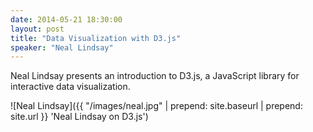 ```yaml
---
date: 2014-05-21 18:30:00
layout: post
title: "Data Visualization with D3.js"
speaker: "Neal Lindsay"
---
```


Neal Lindsay presents an introduction to D3.js, a JavaScript library for interactive data visualization.

![Neal Lindsay]({{ "/images/neal.jpg" | prepend: site.baseurl | prepend: site.url }} 'Neal Lindsay on D3.js')
